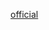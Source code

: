 [official](https://go.dev/doc/effective_go?source=post_page-----83865cd5cd81--------------------------------)